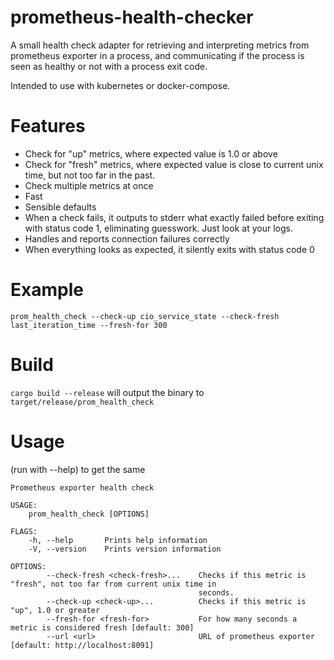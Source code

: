 # prometheus-health-checker

A small health check adapter for retrieving and interpreting metrics from prometheus exporter in a process,
and communicating if the process is seen as healthy or not with a process exit code.

Intended to use with kubernetes or docker-compose.

# Features

- Check for "up" metrics, where expected value is 1.0 or above
- Check for "fresh" metrics, where expected value is close to current unix time, but not too far in the past.
- Check multiple metrics at once
- Fast
- Sensible defaults
- When a check fails, it outputs to stderr what exactly failed before exiting with status code 1, eliminating guesswork. Just look at your logs.
- Handles and reports connection failures correctly
- When everything looks as expected, it silently exits with status code 0

# Example

`prom_health_check --check-up cio_service_state --check-fresh last_iteration_time --fresh-for 300`

# Build

`cargo build --release` will output the binary to `target/release/prom_health_check`

# Usage

(run with --help) to get the same

```
Prometheus exporter health check

USAGE:
    prom_health_check [OPTIONS]

FLAGS:
    -h, --help       Prints help information
    -V, --version    Prints version information

OPTIONS:
        --check-fresh <check-fresh>...    Checks if this metric is "fresh", not too far from current unix time in
                                          seconds.
        --check-up <check-up>...          Checks if this metric is "up", 1.0 or greater
        --fresh-for <fresh-for>           For how many seconds a metric is considered fresh [default: 300]
        --url <url>                       URL of prometheus exporter [default: http://localhost:8091]
```

